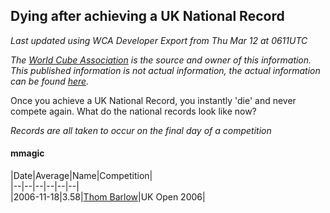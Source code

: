 ## Dying after achieving a UK National Record 

*Last updated using WCA Developer Export from Thu Mar 12 at 0611UTC*

*The [World Cube Association](https://www.worldcubeassociation.org) is the source and owner of this information. This published information is not actual information, the actual information can be found [here](https://www.worldcubeassociation.org/results).*

Once you achieve a UK National Record, you instantly 'die' and never compete again. What do the national records look like now?

*Records are all taken to occur on the final day of a competition*

#### mmagic

|Date|Average|Name|Competition|  
|--|--|--|--|--|--|  
|2006-11-18|3.58|[Thom Barlow](https://www.worldcubeassociation.org/persons/2006BARL01)|UK Open 2006|  
